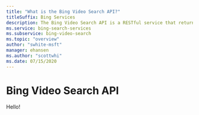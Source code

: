 ```yaml
---
title: "What is the Bing Video Search API?"
titleSuffix: Bing Services
description: The Bing Video Search API is a RESTful service that returns videos that are relevant to the user's search query. You can specify filter values to filter the types of videos Bing returns. Results are provided as JSON.
ms.service: bing-search-services
ms.subservice: bing-video-search
ms.topic: "overview"
author: "swhite-msft"
manager: ehansen
ms.author: "scottwhi"
ms.date: 07/15/2020
---
```


# Bing Video Search API

Hello!